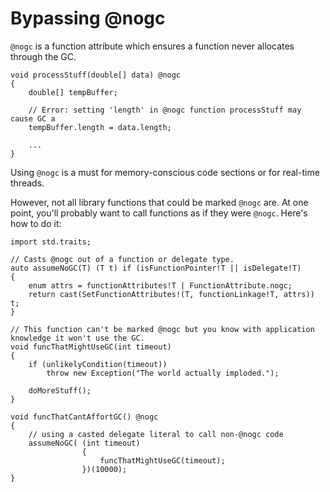 Bypassing @nogc
===============

`@nogc` is a function attribute which ensures a function never allocates through the GC.

```
void processStuff(double[] data) @nogc
{
    double[] tempBuffer;

    // Error: setting 'length' in @nogc function processStuff may cause GC a
    tempBuffer.length = data.length; 

    ...
}
```

Using `@nogc` is a must for memory-conscious code sections or for real-time threads.


However, not all library functions that could be marked `@nogc` are. At one point, you'll probably want to call functions as if they were `@nogc`. Here's how to do it:

```
import std.traits;

// Casts @nogc out of a function or delegate type.
auto assumeNoGC(T) (T t) if (isFunctionPointer!T || isDelegate!T)
{
    enum attrs = functionAttributes!T | FunctionAttribute.nogc;
    return cast(SetFunctionAttributes!(T, functionLinkage!T, attrs)) t;
}

// This function can't be marked @nogc but you know with application knowledge it won't use the GC.
void funcThatMightUseGC(int timeout)
{
    if (unlikelyCondition(timeout))
        throw new Exception("The world actually imploded.");

    doMoreStuff();
}

void funcThatCantAffortGC() @nogc
{
    // using a casted delegate literal to call non-@nogc code
    assumeNoGC( (int timeout)
                {
                    funcThatMightUseGC(timeout);
                })(10000);
}
```    

